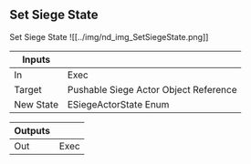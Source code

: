 ## Set Siege State
Set Siege State
![[../img/nd_img_SetSiegeState.png]]

|Inputs||
|--|--|
| In | Exec |
| Target | Pushable Siege Actor Object Reference |
| New State | ESiegeActorState Enum |

|Outputs||
|--|--|
| Out | Exec |
